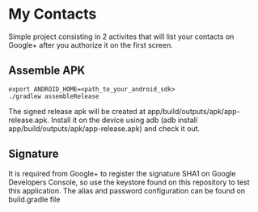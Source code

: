 My Contacts
=============
Simple project consisting in 2 activites that will list your contacts on Google+ after you authorize it on the first screen.

Assemble APK
-----------

    export ANDROID_HOME=<path_to_your_android_sdk>
    ./gradlew assembleRelease

The signed release apk will be created at app/build/outputs/apk/app-release.apk. Install it on the device using adb (adb install app/build/outputs/apk/app-release.apk) and check it out.

Signature
-----------

It is required from Google+ to register the signature SHA1 on Google Developers Console, so use the keystore found on this repository to test this application. The alias and password configuration can be found on build.gradle file
